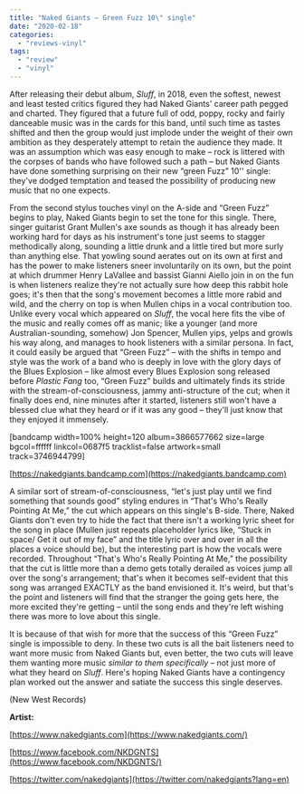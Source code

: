 ```yaml
---
title: "Naked Giants – Green Fuzz 10\" single"
date: "2020-02-18"
categories: 
  - "reviews-vinyl"
tags: 
  - "review"
  - "vinyl"
---
```


After releasing their debut album, _Sluff_, in 2018, even the softest, newest and least tested critics figured they had Naked Giants' career path pegged and charted. They figured that a future full of odd, poppy, rocky and fairly danceable music was in the cards for this band, until such time as tastes shifted and then the group would just implode under the weight of their own ambition as they desperately attempt to retain the audience they made. It was an assumption which was easy enough to make – rock is littered with the corpses of bands who have followed such a path – but Naked Giants have done something surprising on their new “green Fuzz” 10'' single: they've dodged temptation and teased the possibility of producing new music that no one expects.

From the second stylus touches vinyl on the A-side and “Green Fuzz” begins to play, Naked Giants begin to set the tone for this single. There, singer guitarist Grant Mullen's axe sounds as though it has already been working hard for days as his instrument's tone just seems to stagger methodically along, sounding a little drunk and a little tired but more surly than anything else. That yowling sound aerates out on its own at first and has the power to make listeners sneer involuntarily on its own, but the point at which drummer Henry LaVallee and bassist Gianni Aiello join in on the fun is when listeners realize they're not actually sure how deep this rabbit hole goes; it's then that the song's movement becomes a little more rabid and wild, and the cherry on top is when Mullen chips in a vocal contribution too. Unlike every vocal which appeared on _Sluff_, the vocal here fits the vibe of the music and really comes off as manic; like a younger (and more Australian-sounding, somehow) Jon Spencer, Mullen yips, yelps and growls his way along, and manages to hook listeners with a similar persona. In fact, it could easily be argued that “Green Fuzz” – with the shifts in tempo and style was the work of a band who is deeply in love with the glory days of the Blues Explosion – like almost every Blues Explosion song released before _Plastic Fang_ too, “Green Fuzz” builds and ultimately finds its stride with the stream-of-consciousness, jammy anti-structure of the cut; when it finally does end, nine minutes after it started, listeners still won't have a blessed clue what they heard or if it was any good – they'll just know that they enjoyed it immensely.

\[bandcamp width=100% height=120 album=3866577662 size=large bgcol=ffffff linkcol=0687f5 tracklist=false artwork=small track=3746944799\]

[https://nakedgiants.bandcamp.com](https://nakedgiants.bandcamp.com)

A similar sort of stream-of-consciousness, “let's just play until we find something that sounds good” styling endures in “That's Who's Really Pointing At Me,” the cut which appears on this single's B-side. There, Naked Giants don't even try to hide the fact that there isn't a working lyric sheet for the song in place (Mullen just repeats placeholder lyrics like, “Stuck in space/ Get it out of my face” and the title lyric over and over in all the places a voice should be), but the interesting part is how the vocals were recorded. Throughout “That's Who's Really Pointing At Me,” the possibility that the cut is little more than a demo gets totally derailed as voices jump all over the song's arrangement; that's when it becomes self-evident that this song was arranged EXACTLY as the band envisioned it. It's weird, but that's the point and listeners will find that the stranger the going gets here, the more excited they're getting – until the song ends and they're left wishing there was more to love about this single.

It is because of that wish for more that the success of this “Green Fuzz” single is impossible to deny. In these two cuts is all the bait listeners need to want more music from Naked Giants but, even better, the two cuts will leave them wanting more music _similar to them specifically_ – not just more of what they heard on _Sluff_. Here's hoping Naked Giants have a contingency plan worked out the answer and satiate the success this single deserves. 

(New West Records)

**Artist:**

[https://www.nakedgiants.com](https://www.nakedgiants.com/)

[https://www.facebook.com/NKDGNTS](https://www.facebook.com/NKDGNTS/)

[https://twitter.com/nakedgiants](https://twitter.com/nakedgiants?lang=en)
